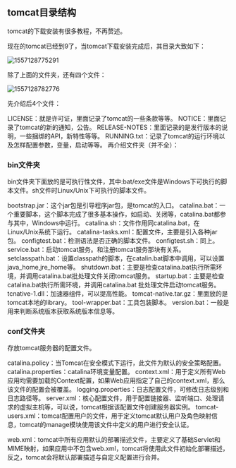 ## tomcat目录结构

tomcat的下载安装有很多教程，不再赘述。

现在的tomcat已经到9了，当tomcat下载安装完成后，其目录大致如下：

![1557128775291](C:\Users\admin\AppData\Roaming\Typora\typora-user-images\1557128775291.png)

除了上面的文件夹，还有四个文件：

![1557128782776](C:\Users\admin\AppData\Roaming\Typora\typora-user-images\1557128782776.png)

先介绍后4个文件：

LICENSE：就是许可证，里面记录了tomcat的一些条款等等。
NOTICE：里面记录了tomcat的新的通知，公告。
RELEASE-NOTES：里面记录的是发行版本的说明，一些捆绑的API，新特性等等。
RUNNING.txt：记录了tomcat的运行环境以及怎样配置参数，变量，启动等等。
再介绍文件夹（并不全）：

### bin文件夹

bin文件夹下面放的是可执行性文件，其中:bat/exe文件是Windows下可执行的脚本文件。sh文件时Linux/Unix下可执行的脚本文件。

bootstrap.jar：这个jar包是引导程序jar包，是tomcat的入口。
catalina.bat：一个重要脚本，这个脚本完成了很多基本操作，如启动、关闭等，catalina.bat都参与其中，Windows中运行。
catalina.sh：文件作用同catalina.bat，在Linux/Unix系统下运行。
catalina-tasks.xml：配置文件，主要是引入各种jar包。
configtest.bat：检测语法是否正确的脚本文件。
configtest.sh：同上。
service.bat：启动tomcat服务。和注册tomcat服务那块有关系。
setclasspath.bat：设置classpath的脚本，在catalin.bat脚本中调用，可以设置java_home,jre_home等。
shutdown.bat：主要是检查catalina.bat执行所需环境，并调用catalina.bat批处理文件关闭tomcat服务。
startup.bat：主要是检查catalina.bat执行所需环境，并调用catalina.bat 批处理文件启动tomcat服务。
tcnative-1.dll：加速器组件，可以提高性能。
tomcat-native.tar.gz：里面放的是tomcat本地的library。
tool-wrapper.bat：工具包装脚本。
version.bat：一般是用来判断系统版本获取系统版本信息等。

### conf文件夹

存放tomcat服务器的配置文件。

catalina.policy：当Tomcat在安全模式下运行，此文件为默认的安全策略配置。
catalina.properties：catalina环境变量配置。
context.xml：用于定义所有Web应用均需要加载的Context配置，如果Web应用指定了自己的context.xml，那么该文件的配置会被覆盖。
logging.properties：日志配置文件，可修改日志级别和日志路径等。
server.xml：核心配置文件，用于配置链接器、监听端口、处理请求的虚拟主机等，可以说，tomcat根据该配置文件创建服务器实例。
tomcat-users.xml：tomcat配置用户的文件，用于定义tomcat默认用户及角色映射信息，tomcat的manage模块使用该文件中定义的用户进行安全认证。

web.xml：tomcat中所有应用默认的部署描述文件，主要定义了基础Servlet和MIME映射，如果应用中不包含web.xml，tomcat将使用此文件初始化部署描述，反之，tomcat会将默认部署描述与自定义配置进行合并。